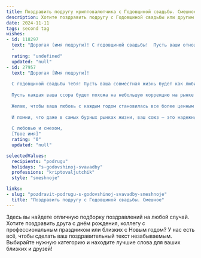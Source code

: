 ```yaml
---
title: Поздравить подругу криптовалютчика с Годовщиной свадьбы. Смешное
description: Хотите поздравить подругу с Годовщиной свадьбы или другим праздником? Наш ИИ создаст незабываемое поздравление, а вы обязательно выделитесь среди других.  
date: 2024-11-11
tags: second tag
wishes:
- id: 118297
  text: "Дорогая (имя подруги)! С годовщиной свадьбы!  Пусть ваши отношения будут такими же стабильными, как курс биткоина… ладно, шучу, пусть будут даже стабильнее!  Желаю вам океана любви, горы счастья и чтобы семейный бюджет рос быстрее, чем цена на NFT ваших совместных фотографий!  С юбилеем!
  "
  rating: "undefined"
  updated: "null"
- id: 27957
  text: "Дорогая [Имя подруги]!
  
  С годовщиной свадьбы тебя! Пусть ваша совместная жизнь будет как любимая криптовалюта — волатильной, но с постоянным ростом любви и счастья.
  
  Пусть каждая ваша ссора будет похожа на небольшую коррекцию на рынке — небольшой спад, но вскоре всё восстанавливается с новым взлетом счастья! А каждый ваш совместный день будет приносить больше \"блоков\" счастья, чем \"биткоинов\" на рынке.
  
  Желаю, чтобы ваша любовь с каждым годом становилась все более ценным активом, а каждый момент вместе приносил баснословные дивиденды радости!
  
  И помни, что даже в самых бурных рынках жизни, ваш союз — это надежный кошелек, где хранятся все самые ценные моменты!
  
  С любовью и смехом,
  [Твое имя]"
  rating: "0"
  updated: "null"

selectedValues:
  recipients: "podrugu"
  holidays: "s-godovshinoj-svavadby"
  professions: "kriptovaljutchik"
  style: "smeshnoje"

links:
- slug: "pozdravit-podrugu-s-godovshinoj-svavadby-smeshnoje"
  title: "Поздравить подругу с Годовщиной свадьбы. Смешное"
---
```


Здесь вы найдете отличную подборку поздравлений на любой случай. 
Хотите поздравить друга с днём рождения, коллегу с профессиональным праздником или близких с Новым годом? У нас есть всё, чтобы сделать ваш поздравительный текст незабываемым. Выбирайте нужную категорию и находите лучшие слова для ваших близких и друзей!
